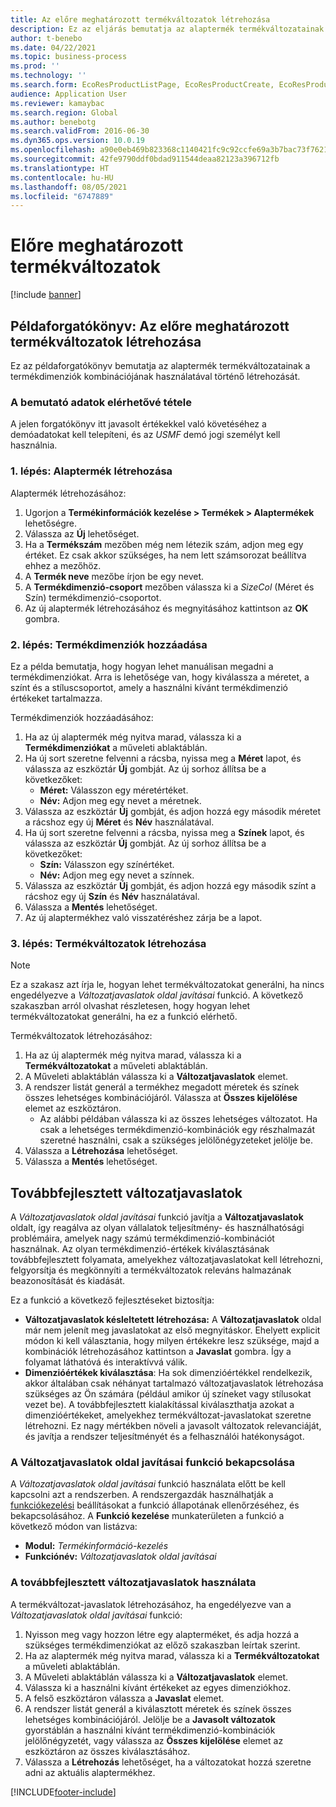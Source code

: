 ```yaml
---
title: Az előre meghatározott termékváltozatok létrehozása
description: Ez az eljárás bemutatja az alaptermék termékváltozatainak a termékdimenziók kombinációjának használatával történő létrehozását.
author: t-benebo
ms.date: 04/22/2021
ms.topic: business-process
ms.prod: ''
ms.technology: ''
ms.search.form: EcoResProductListPage, EcoResProductCreate, EcoResProductDetails, EcoResProductMasterDimension, EcoResProductVariants, EcoResProductVariantSuggestions, EcoResProductVariantsPendingReleaseFormPart, EcoResProductVariantSuggestionsEnhanced
audience: Application User
ms.reviewer: kamaybac
ms.search.region: Global
ms.author: benebotg
ms.search.validFrom: 2016-06-30
ms.dyn365.ops.version: 10.0.19
ms.openlocfilehash: a90e0eb469b823368c1140421fc9c92ccfe69a3b7bac73f762170c0da43e3eee
ms.sourcegitcommit: 42fe9790ddf0bdad911544deaa82123a396712fb
ms.translationtype: HT
ms.contentlocale: hu-HU
ms.lasthandoff: 08/05/2021
ms.locfileid: "6747889"
---
```

# <a name="predefined-product-variants"></a>Előre meghatározott termékváltozatok

[!include [banner](../../includes/banner.md)]

## <a name="example-scenario-create-predefined-product-variants"></a>Példaforgatókönyv: Az előre meghatározott termékváltozatok létrehozása

Ez az példaforgatókönyv bemutatja az alaptermék termékváltozatainak a termékdimenziók kombinációjának használatával történő létrehozását.

### <a name="make-demo-data-available"></a>A bemutató adatok elérhetővé tétele

A jelen forgatókönyv itt javasolt értékekkel való követéséhez a demóadatokat kell telepíteni, és az *USMF* demó jogi személyt kell használnia.

### <a name="step-1-create-a-product-master"></a>1. lépés: Alaptermék létrehozása

Alaptermék létrehozásához:

1. Ugorjon a **Termékinformációk kezelése > Termékek > Alaptermékek** lehetőségre.
1. Válassza az **Új** lehetőséget.
1. Ha a **Termékszám** mezőben még nem létezik szám, adjon meg egy értéket. Ez csak akkor szükséges, ha nem lett számsorozat beállítva ehhez a mezőhöz.
1. A **Termék neve** mezőbe írjon be egy nevet.
1. A **Termékdimenzió-csoport** mezőben válassza ki a *SizeCol* (Méret és Szín) termékdimenzió-csoportot.
1. Az új alaptermék létrehozásához és megnyitásához kattintson az **OK** gombra.

### <a name="step-2-add-product-dimensions"></a>2. lépés: Termékdimenziók hozzáadása

Ez a példa bemutatja, hogy hogyan lehet manuálisan megadni a termékdimenziókat. Arra is lehetősége van, hogy kiválassza a méretet, a színt és a stíluscsoportot, amely a használni kívánt termékdimenzió értékeket tartalmazza.

Termékdimenziók hozzáadásához:

1. Ha az új alaptermék még nyitva marad, válassza ki a **Termékdimenziókat** a műveleti ablaktáblán.
1. Ha új sort szeretne felvenni a rácsba, nyissa meg a **Méret** lapot, és válassza az eszköztár **Új** gombját. Az új sorhoz állítsa be a következőket:
    - **Méret:** Válasszon egy méretértéket.
    - **Név:** Adjon meg egy nevet a méretnek.
1. Válassza az eszköztár **Új** gombját, és adjon hozzá egy második méretet a rácshoz egy új **Méret** és **Név** használatával.
1. Ha új sort szeretne felvenni a rácsba, nyissa meg a **Színek** lapot, és válassza az eszköztár **Új** gombját. Az új sorhoz állítsa be a következőket:
    - **Szín:** Válasszon egy színértéket.
    - **Név:** Adjon meg egy nevet a színnek.
1. Válassza az eszköztár **Új** gombját, és adjon hozzá egy második színt a rácshoz egy új **Szín** és **Név** használatával.
1. Válassza a **Mentés** lehetőséget.
1. Az új alaptermékhez való visszatéréshez zárja be a lapot.

### <a name="step-3-generate-product-variants"></a>3. lépés: Termékváltozatok létrehozása

> [!NOTE]
> Ez a szakasz azt írja le, hogyan lehet termékváltozatokat generálni, ha nincs engedélyezve a *Változatjavaslatok oldal javításai* funkció. A következő szakaszban arról olvashat részletesen, hogy hogyan lehet termékváltozatokat generálni, ha ez a funkció elérhető.

Termékváltozatok létrehozásához:

1. Ha az új alaptermék még nyitva marad, válassza ki a **Termékváltozatokat** a műveleti ablaktáblán.
1. A Műveleti ablaktáblán válassza ki a **Változatjavaslatok** elemet.
1. A rendszer listát generál a termékhez megadott méretek és színek összes lehetséges kombinációjáról. Válassza at **Összes kijelölése** elemet az eszköztáron.
    - Az alábbi példában válassza ki az összes lehetséges változatot. Ha csak a lehetséges termékdimenzió-kombinációk egy részhalmazát szeretné használni, csak a szükséges jelölőnégyzeteket jelölje be.  
1. Válassza a **Létrehozása** lehetőséget.
1. Válassza a **Mentés** lehetőséget.

## <a name="improved-variant-suggestions"></a>Továbbfejlesztett változatjavaslatok

A *Változatjavaslatok oldal javításai* funkció javítja a **Változatjavaslatok** oldalt, így reagálva az olyan vállalatok teljesítmény- és használhatósági problémáira, amelyek nagy számú termékdimenzió-kombinációt használnak. Az olyan termékdimenzió-értékek kiválasztásának továbbfejlesztett folyamata, amelyekhez változatjavaslatokat kell létrehozni, felgyorsítja és megkönnyíti a termékváltozatok releváns halmazának beazonosítását és kiadását.

Ez a funkció a következő fejlesztéseket biztosítja:

- **Változatjavaslatok késleltetett létrehozása:** A **Változatjavaslatok** oldal már nem jelenít meg javaslatokat az első megnyitáskor. Ehelyett explicit módon ki kell választania, hogy milyen értékekre lesz szüksége, majd a kombinációk létrehozásához kattintson a **Javaslat** gombra. Így a folyamat láthatóvá és interaktívvá válik.
- **Dimenzióértékek kiválasztása**: Ha sok dimenzióértékkel rendelkezik, akkor általában csak néhányat tartalmazó változatjavaslatok létrehozása szükséges az Ön számára (például amikor új színeket vagy stílusokat vezet be). A továbbfejlesztett kialakítással kiválaszthatja azokat a dimenzióértékeket, amelyekhez termékváltozat-javaslatokat szeretne létrehozni. Ez nagy mértékben növeli a javasolt változatok relevanciáját, és javítja a rendszer teljesítményét és a felhasználói hatékonyságot.

### <a name="turn-on-the-variant-suggestions-page-improvements-feature"></a>A Változatjavaslatok oldal javításai funkció bekapcsolása

A *Változatjavaslatok oldal javításai* funkció használata előtt be kell kapcsolni azt a rendszerben. A rendszergazdák használhatják a [funkciókezelési](../../../fin-ops-core/fin-ops/get-started/feature-management/feature-management-overview.md) beállításokat a funkció állapotának ellenőrzéséhez, és bekapcsolásához. A **Funkció kezelése** munkaterületen a funkció a következő módon van listázva:

- **Modul:** *Termékinformáció-kezelés*
- **Funkciónév:** *Változatjavaslatok oldal javításai*

### <a name="work-with-the-improved-variant-suggestions"></a>A továbbfejlesztett változatjavaslatok használata

A termékváltozat-javaslatok létrehozásához, ha engedélyezve van a *Változatjavaslatok oldal javításai* funkció:

1. Nyisson meg vagy hozzon létre egy alapterméket, és adja hozzá a szükséges termékdimenziókat az előző szakaszban leírtak szerint.
1. Ha az alaptermék még nyitva marad, válassza ki a **Termékváltozatokat** a műveleti ablaktáblán.
1. A Műveleti ablaktáblán válassza ki a **Változatjavaslatok** elemet.
1. Válassza ki a használni kívánt értékeket az egyes dimenziókhoz.
1. A felső eszköztáron válassza a **Javaslat** elemet.
1. A rendszer listát generál a kiválasztott méretek és színek összes lehetséges kombinációjáról. Jelölje be a **Javasolt változatok** gyorstáblán a használni kívánt termékdimenzió-kombinációk jelölőnégyzetét, vagy válassza az **Összes kijelölése** elemet az eszköztáron az összes kiválasztásához.  
1. Válassza a **Létrehozás** lehetőséget, ha a változatokat hozzá szeretne adni az aktuális alaptermékhez.

[!INCLUDE[footer-include](../../../includes/footer-banner.md)]
